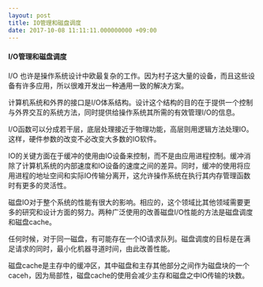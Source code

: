```yaml
---
layout: post
title: IO管理和磁盘调度
date: 2017-10-08 11:11:11.000000000 +09:00
---
```


#### I/O管理和磁盘调度

I/O 也许是操作系统设计中欧最复杂的工作。因为村子这大量的设备，而且这些设备有许多应用，所以很难开发出一种通用一致的解决方案。

计算机系统和外界的接口是I/O体系结构。设计这个结构的目的在于提供一个控制与外界交互的系统方法，同时提供给操作系统其所需的有效管理I/O的信息。

I/O函数可以分成若干层，底层处理接近于物理功能，高层则用逻辑方法处理IO。这样，硬件参数的改变不必改变大多数的IO软件。

IO的关键方面在于缓冲的使用由IO设备来控制，而不是由应用进程控制。缓冲消除了计算机系统的内部速度和IO设备的速度之间的差异。同时，缓冲的使用将应用进程的地址空间和实际IO传输分离开，这允许操作系统在执行其内存管理函数时有更多的灵活性。

磁盘IO对于整个系统的性能有很大的影响。相应的，这个领域比其他领域需要更多的研究和设计方面的努力。两种广泛使用的改善磁盘I/O性能的方法是磁盘调度和磁盘cache。

任何时候，对于同一磁盘，有可能存在一个IO请求队列。磁盘调度的目标是在满足请求的同时，最小化机器寻道时间，由此改善性能。

磁盘cache是主存中的缓冲区，其中磁盘和主存其他部分之间作为磁盘块的一个caceh，因为局部性，磁盘cache的使用会减少主存和磁盘之中IO传输的块数。


















